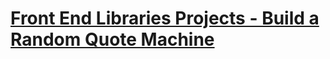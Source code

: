 
# [Front End Libraries Projects - Build a Random Quote Machine](https://www.freecodecamp.org/learn/front-end-libraries/front-end-libraries-projects/build-a-random-quote-machine)